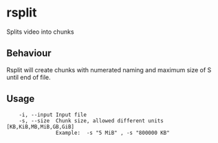 # rsplit
Splits video into chunks

## Behaviour
Rsplit will create chunks with numerated naming and maximum size of S until end of file.

## Usage
```
    -i, --input Input file
    -s, --size  Chunk size, allowed different units [KB,KiB,MB,MiB,GB,GiB]
                Example:  -s "5 MiB" , -s "800000 KB"